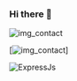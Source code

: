 ### Hi there 👋

![img_contact](/img/globe-light.svg)

[![img_contact](/img/globe-light.svg)]

![ExpressJs](https://cdn.jsdelivr.net/gh/devicons/devicon/icons/express/express-original.svg)
<!--

### Connect with me:


Here are some ideas to get you started:

- 🔭 I’m currently working on ...
- 🌱 I’m currently learning ...
- 👯 I’m looking to collaborate on ...
- 🤔 I’m looking for help with ...
- 💬 Ask me about ...
- 📫 How to reach me: ...
- 😄 Pronouns: ...
- ⚡ Fun fact: ...
-->
